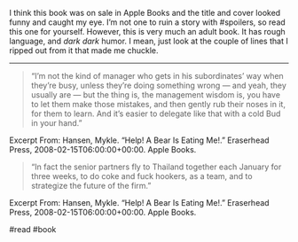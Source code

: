 I think this book was on sale in Apple Books and the title and cover looked funny and caught my eye. I’m not one to ruin a story with #spoilers, so read this one for yourself. However, this is very much an adult book. It has rough language, and *dark dark* humor. I mean, just look at the couple of lines that I ripped out from it that made me chuckle. 

---

> “I’m not the kind of manager who gets in his subordinates’ way when they’re busy, unless they’re doing something wrong — and yeah, they usually are — but the thing is, the management wisdom is, you have to let them make those mistakes, and then gently rub their noses in it, for them to learn. And it’s easier to delegate like that with a cold Bud in your hand.”

Excerpt From: Hansen, Mykle. “Help! A Bear Is Eating Me!.” Eraserhead Press, 2008-02-15T06:00:00+00:00. Apple Books.

> “In fact the senior partners fly to Thailand together each January for three weeks, to do coke and fuck hookers, as a team, and to strategize the future of the firm.”

Excerpt From: Hansen, Mykle. “Help! A Bear Is Eating Me!.” Eraserhead Press, 2008-02-15T06:00:00+00:00. Apple Books. 

#read #book